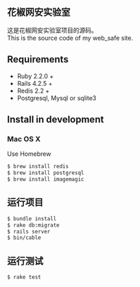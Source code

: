 ## 花椒网安实验室

这是花椒网安实验室项目的源码。  
This is the source code of my web_safe site.

## Requirements
* Ruby 2.2.0 +
* Rails 4.2.5 +
* Redis 2.2 +
* Postgresql, Mysql or sqlite3

## Install in development

### Mac OS X

Use Homebrew
```sh
$ brew install redis
$ brew install postgresql
$ brew install imagemagic
```

## 运行项目
```sh
$ bundle install
$ rake db:migrate
$ rails server
$ bin/cable
```

## 运行测试
```sh
$ rake test
```
